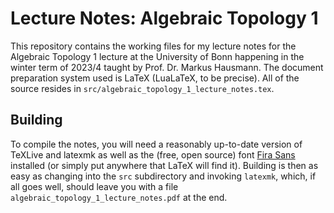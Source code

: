 # Lecture Notes: Algebraic Topology 1
This repository contains the working files for my lecture notes for the Algebraic Topology 1 lecture at the University of Bonn happening in the winter term of 2023/4 taught by Prof. Dr. Markus Hausmann.
The document preparation system used is LaTeX (LuaLaTeX, to be precise).
All of the source resides in `src/algebraic_topology_1_lecture_notes.tex`.

## Building
To compile the notes, you will need a reasonably up-to-date version of TeXLive and latexmk as well as the (free, open source) font [Fira Sans](http://mozilla.github.io/Fira/) installed (or simply put anywhere that LaTeX will find it).
Building is then as easy as changing into the `src` subdirectory and invoking `latexmk`, which, if all goes well, should leave you with a file `algebraic_topology_1_lecture_notes.pdf` at the end.
